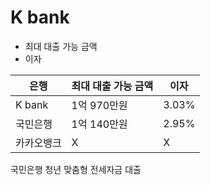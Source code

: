 # K bank
- 최대 대출 가능 금액
- 이자


| 은행     | 최대 대출 가능 금액 | 이자    |
| ------ | ----------- | ----- |
| K bank | 1억 970만원    | 3.03% |
| 국민은행   | 1억 140만원    | 2.95% |
| 카카오뱅크  | X           | X     |

국민은행 청년 맞춤형 전세자금 대출